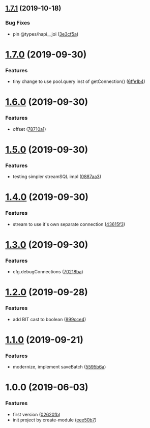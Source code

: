 ## [1.7.1](https://github.com/NaturalCycles/mysql-lib/compare/v1.7.0...v1.7.1) (2019-10-18)


### Bug Fixes

* pin @types/hapi__joi ([3e3cf5a](https://github.com/NaturalCycles/mysql-lib/commit/3e3cf5a))

# [1.7.0](https://github.com/NaturalCycles/mysql-lib/compare/v1.6.0...v1.7.0) (2019-09-30)


### Features

* tiny change to use pool.query inst of getConnection() ([6ffe1b4](https://github.com/NaturalCycles/mysql-lib/commit/6ffe1b4))

# [1.6.0](https://github.com/NaturalCycles/mysql-lib/compare/v1.5.0...v1.6.0) (2019-09-30)


### Features

* offset ([78710a1](https://github.com/NaturalCycles/mysql-lib/commit/78710a1))

# [1.5.0](https://github.com/NaturalCycles/mysql-lib/compare/v1.4.0...v1.5.0) (2019-09-30)


### Features

* testing simpler streamSQL impl ([0887aa3](https://github.com/NaturalCycles/mysql-lib/commit/0887aa3))

# [1.4.0](https://github.com/NaturalCycles/mysql-lib/compare/v1.3.0...v1.4.0) (2019-09-30)


### Features

* stream to use it's own separate connection ([43615f3](https://github.com/NaturalCycles/mysql-lib/commit/43615f3))

# [1.3.0](https://github.com/NaturalCycles/mysql-lib/compare/v1.2.0...v1.3.0) (2019-09-30)


### Features

* cfg.debugConnections ([70218ba](https://github.com/NaturalCycles/mysql-lib/commit/70218ba))

# [1.2.0](https://github.com/NaturalCycles/mysql-lib/compare/v1.1.0...v1.2.0) (2019-09-28)


### Features

* add BIT cast to boolean ([899cce4](https://github.com/NaturalCycles/mysql-lib/commit/899cce4))

# [1.1.0](https://github.com/NaturalCycles/mysql-lib/compare/v1.0.0...v1.1.0) (2019-09-21)


### Features

* modernize, implement saveBatch ([5595b6a](https://github.com/NaturalCycles/mysql-lib/commit/5595b6a))

# 1.0.0 (2019-06-03)


### Features

* first version ([02620fb](https://github.com/NaturalCycles/mysql-lib/commit/02620fb))
* init project by create-module ([eee50b7](https://github.com/NaturalCycles/mysql-lib/commit/eee50b7))
